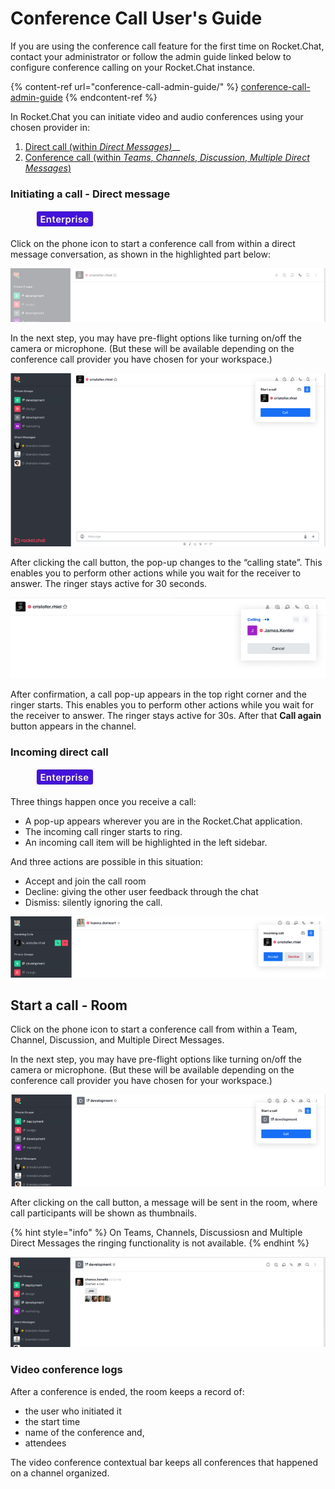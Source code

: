 # Conference Call User's Guide

If you are using the conference call feature for the first time on Rocket.Chat, contact your administrator or follow the admin guide linked below to configure conference calling on your Rocket.Chat instance.

{% content-ref url="conference-call-admin-guide/" %}
[conference-call-admin-guide](conference-call-admin-guide/)
{% endcontent-ref %}

In Rocket.Chat you can initiate video and audio conferences using your chosen provider in:

1. [Direct call (within _Direct Messages)_](conference-call-users-guide.md#direct-messages)__
2. [Conference call (within _Teams_, _Channels_, _Discussion_, _Multiple Direct Messages_)](conference-call-users-guide.md#conference-call)

### Initiating a call - Direct message

<figure><img src="../../.gitbook/assets/2021-06-10_22-31-38 (3) (3) (3) (3) (3) (3) (3) (3) (3) (2) (3) (1) (1) (1) (1) (1) (1) (1) (21).jpg" alt=""><figcaption></figcaption></figure>

Click on the phone icon to start a conference call from within a direct message conversation, as shown in the highlighted part below:

![Initiating a call - direct messages](<../../.gitbook/assets/Initiating a call - direct messages-Conferenc.png>)

In the next step, you may have pre-flight options like turning on/off the camera or microphone. (But these will be available depending on the conference call provider you have chosen for your workspace.)

![Call initiation - direct messages](<../../.gitbook/assets/Call initiation-Conference call.png>)

After clicking the call button, the pop-up changes to the “calling state”. This enables you to perform other actions while you wait for the receiver to answer. The ringer stays active for 30 seconds.

![Calling state](<../../.gitbook/assets/Calling state-Conference call.png>)

After confirmation, a call pop-up appears in the top right corner and the ringer starts. This enables you to perform other actions while you wait for the receiver to answer. The ringer stays active for 30s. After that **Call again** button appears in the channel.  &#x20;

### Incoming direct call

<figure><img src="../../.gitbook/assets/2021-06-10_22-31-38 (3) (3) (3) (3) (3) (3) (3) (3) (3) (2) (3) (1) (1) (1) (1) (1) (1) (1) (21).jpg" alt=""><figcaption></figcaption></figure>

Three things happen once you receive a call:

* A pop-up appears wherever you are in the Rocket.Chat application.&#x20;
* The incoming call ringer starts to ring.&#x20;
* An incoming call item will be highlighted in the left sidebar.

And three actions are possible in this situation:

* Accept and join the call room
* Decline: giving the other user feedback through the chat
* Dismiss: silently ignoring the call.

![Incoming direct call](<../../.gitbook/assets/Incoming direct call-Conference call.png>)

## Start a call - Room

Click on the phone icon to start a conference call from within a Team, Channel, Discussion, and Multiple Direct Messages.

In the next step, you may have pre-flight options like turning on/off the camera or microphone. (But these will be available depending on the conference call provider you have chosen for your workspace.)

![Call initiation - room](<../../.gitbook/assets/Call initiation - room- conference call.png>)

After clicking on the call button, a message will be sent in the room, where call participants will be shown as thumbnails.

{% hint style="info" %}
On Teams, Channels, Discussiosn and Multiple Direct Messages the ringing functionality is not available.
{% endhint %}

![Ongoing call - room](<../../.gitbook/assets/Ongoing call - room - conference call.png>)

### Video conference logs

After a conference is ended, the room keeps a record of:

* the user who initiated it
* the start time
* name of the conference and,
* attendees&#x20;

The video conference contextual bar keeps all conferences that happened on a channel organized.&#x20;
